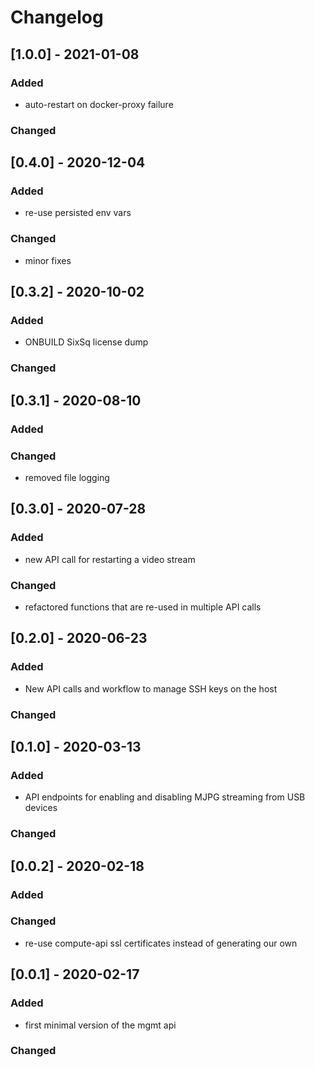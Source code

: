 # Changelog
## [1.0.0] - 2021-01-08
### Added 
 - auto-restart on docker-proxy failure
### Changed
## [0.4.0] - 2020-12-04
### Added 
  - re-use persisted env vars
### Changed
  - minor fixes
## [0.3.2] - 2020-10-02
### Added 
- ONBUILD SixSq license dump
### Changed
## [0.3.1] - 2020-08-10
### Added
### Changed
- removed file logging
## [0.3.0] - 2020-07-28
### Added 
- new API call for restarting a video stream
### Changed
- refactored functions that are re-used in multiple API calls
## [0.2.0] - 2020-06-23
### Added 
- New API calls and workflow to manage SSH keys on the host
### Changed
## [0.1.0] - 2020-03-13
### Added 
- API endpoints for enabling and disabling MJPG streaming from USB devices
### Changed
## [0.0.2] - 2020-02-18
### Added
### Changed
- re-use compute-api ssl certificates instead of generating our own

## [0.0.1] - 2020-02-17
### Added
- first minimal version of the mgmt api
### Changed

